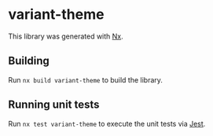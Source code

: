 # variant-theme

This library was generated with [Nx](https://nx.dev).

## Building

Run `nx build variant-theme` to build the library.

## Running unit tests

Run `nx test variant-theme` to execute the unit tests via [Jest](https://jestjs.io).
